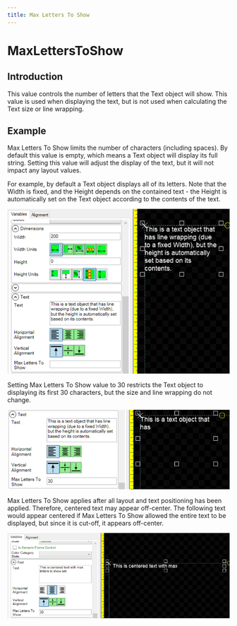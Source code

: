 ```yaml
---
title: Max Letters To Show
---
```


# MaxLettersToShow

## Introduction

This value controls the number of letters that the Text object will show. This value is used when displaying the text, but is not used when calculating the Text size or line wrapping.

## Example

Max Letters To Show limits the number of characters \(including spaces\). By default this value is empty, which means a Text object will display its full string. Setting this value will adjust the display of the text, but it will not impact any layout values.

For example, by default a Text object displays all of its letters. Note that the Width is fixed, and the Height depends on the contained text - the Height is automatically set on the Text object according to the contents of the text.

![](../../.gitbook/assets/NoMaxLettersToShow.png)

Setting Max Letters To Show value to 30 restricts the Text object to displaying its first 30 characters, but the size and line wrapping do not change.

![](../../.gitbook/assets/MaxLettersToShow30.png)

Max Letters To Show applies after all layout and text positioning has been applied. Therefore, centered text may appear off-center. The following text would appear centered if Max Letters To Show allowed the entire text to be displayed, but since it is cut-off, it appears off-center.

![](../../.gitbook/assets/MaxLettersToShowCentered.png)

